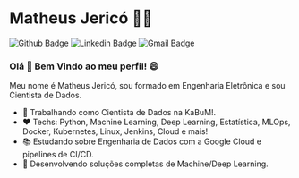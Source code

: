 # Matheus Jericó :man_technologist:

[![Github Badge](https://img.shields.io/badge/-Github-000?style=flat-square&logo=Github&logoColor=white&link=https://github.com/matheusjerico)](https://github.com/matheusjerico)
[![Linkedin Badge](https://img.shields.io/badge/-LinkedIn-blue?style=flat-square&logo=Linkedin&logoColor=white&link=https://www.linkedin.com/in/matheusjerico/)](https://www.linkedin.com/in/matheusjerico/)
[![Gmail Badge](https://img.shields.io/badge/-Gmail-c14438?style=flat-square&logo=Gmail&logoColor=white&link=mailto:matheusjerico1994@gmail.com)](mailto:matheusjerico1994@gmail.com)

### Olá 👋 Bem Vindo ao meu perfil! :smile:

Meu nome é Matheus Jericó, sou formado em Engenharia Eletrônica e sou Cientista de Dados.

- :telescope: Trabalhando como Cientista de Dados na KaBuM!.
- :heart: Techs: Python, Machine Learning, Deep Learning, Estatística, MLOps, Docker, Kubernetes, Linux, Jenkins, Cloud e mais! 
- :books: Estudando sobre Engenharia de Dados com a Google Cloud e pipelines de CI/CD.
- :speech_balloon: Desenvolvendo soluções completas de Machine/Deep Learning.
